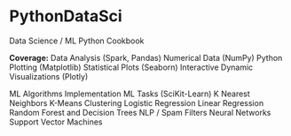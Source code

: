 # PythonDataSci
Data Science / ML Python Cookbook

**Coverage:**
Data Analysis (Spark, Pandas)
Numerical Data (NumPy)
Python Plotting (Matplotlib)
Statistical Plots (Seaborn)
Interactive Dynamic Visualizations (Plotly)

ML Algorithms Implementation
ML Tasks (SciKit-Learn)
K Nearest Neighbors
K-Means Clustering
Logistic Regression
Linear Regression
Random Forest and Decision Trees
NLP / Spam Filters
Neural Networks
Support Vector Machines
